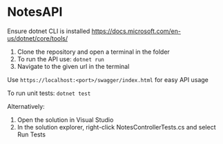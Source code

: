 # NotesAPI

Ensure dotnet CLI is installed https://docs.microsoft.com/en-us/dotnet/core/tools/

1. Clone the repository and open a terminal in the folder
2. To run the API use: `dotnet run`
3. Navigate to the given url in the terminal

Use `https://localhost:<port>/swagger/index.html` for easy API usage

To run unit tests: `dotnet test`

Alternatively:

1. Open the solution in Visual Studio
2. In the solution explorer, right-click NotesControllerTests.cs and select Run Tests
